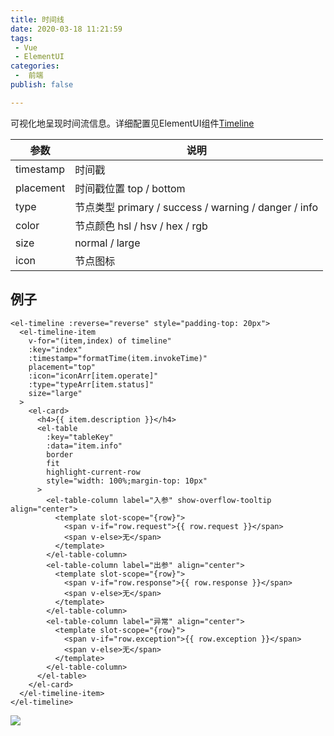 ```yaml
---
title: 时间线
date: 2020-03-18 11:21:59
tags:
 - Vue
 - ElementUI
categories:
 -  前端
publish: false

---
```



可视化地呈现时间流信息。详细配置见ElementUI组件[Timeline](https://element.eleme.cn/#/zh-CN/component/timeline)

| 参数     | 说明   |
| -------- | ------ |
| timestamp    | 时间戳 |
| placement  | 时间戳位置 top / bottom |
| type  | 节点类型 primary / success / warning / danger / info |                                         
| color  | 节点颜色 hsl / hsv / hex / rgb |                                         
| size  | normal / large |                                         
| icon  | 节点图标 |                                         

## 例子
```vue
<el-timeline :reverse="reverse" style="padding-top: 20px">
  <el-timeline-item
    v-for="(item,index) of timeline"
    :key="index"
    :timestamp="formatTime(item.invokeTime)"
    placement="top"
    :icon="iconArr[item.operate]"
    :type="typeArr[item.status]"
    size="large"
  >
    <el-card>
      <h4>{{ item.description }}</h4>
      <el-table
        :key="tableKey"
        :data="item.info"
        border
        fit
        highlight-current-row
        style="width: 100%;margin-top: 10px"
      >
        <el-table-column label="入参" show-overflow-tooltip align="center">
          <template slot-scope="{row}">
            <span v-if="row.request">{{ row.request }}</span>
            <span v-else>无</span>
          </template>
        </el-table-column>
        <el-table-column label="出参" align="center">
          <template slot-scope="{row}">
            <span v-if="row.response">{{ row.response }}</span>
            <span v-else>无</span>
          </template>
        </el-table-column>
        <el-table-column label="异常" align="center">
          <template slot-scope="{row}">
            <span v-if="row.exception">{{ row.exception }}</span>
            <span v-else>无</span>
          </template>
        </el-table-column>
      </el-table>
    </el-card>
  </el-timeline-item>
</el-timeline>
```

![](https://s2.ax1x.com/2020/02/06/1yvRQe.png)
